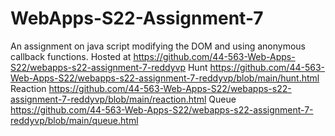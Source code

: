 # WebApps-S22-Assignment-7
An assignment on java script modifying the DOM and using anonymous callback functions.
Hosted at https://github.com/44-563-Web-Apps-S22/webapps-s22-assignment-7-reddyvp
Hunt https://github.com/44-563-Web-Apps-S22/webapps-s22-assignment-7-reddyvp/blob/main/hunt.html
Reaction https://github.com/44-563-Web-Apps-S22/webapps-s22-assignment-7-reddyvp/blob/main/reaction.html
Queue https://github.com/44-563-Web-Apps-S22/webapps-s22-assignment-7-reddyvp/blob/main/queue.html
